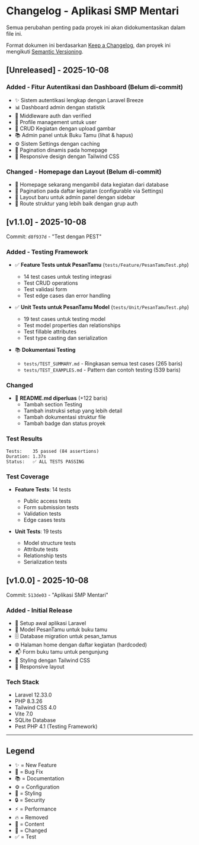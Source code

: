 # Changelog - Aplikasi SMP Mentari

Semua perubahan penting pada proyek ini akan didokumentasikan dalam file ini.

Format dokumen ini berdasarkan [Keep a Changelog](https://keepachangelog.com/en/1.0.0/),
dan proyek ini mengikuti [Semantic Versioning](https://semver.org/spec/v2.0.0.html).

## [Unreleased] - 2025-10-08

### Added - Fitur Autentikasi dan Dashboard (Belum di-commit)
- ✨ Sistem autentikasi lengkap dengan Laravel Breeze
- 📊 Dashboard admin dengan statistik
- 🔐 Middleware auth dan verified
- 👤 Profile management untuk user
- 📝 CRUD Kegiatan dengan upload gambar
- 📚 Admin panel untuk Buku Tamu (lihat & hapus)
- ⚙️ Sistem Settings dengan caching
- 🎨 Pagination dinamis pada homepage
- 📱 Responsive design dengan Tailwind CSS

### Changed - Homepage dan Layout (Belum di-commit)
- 🔄 Homepage sekarang mengambil data kegiatan dari database
- 📄 Pagination pada daftar kegiatan (configurable via Settings)
- 🎨 Layout baru untuk admin panel dengan sidebar
- 🔗 Route struktur yang lebih baik dengan grup auth

## [v1.1.0] - 2025-10-08

Commit: `d8f937d` - "Test dengan PEST"

### Added - Testing Framework
- ✅ **Feature Tests untuk PesanTamu** (`tests/Feature/PesanTamuTest.php`)
  - 14 test cases untuk testing integrasi
  - Test CRUD operations
  - Test validasi form
  - Test edge cases dan error handling
  
- ✅ **Unit Tests untuk PesanTamu Model** (`tests/Unit/PesanTamuTest.php`)
  - 19 test cases untuk testing model
  - Test model properties dan relationships
  - Test fillable attributes
  - Test type casting dan serialization

- 📚 **Dokumentasi Testing** 
  - `tests/TEST_SUMMARY.md` - Ringkasan semua test cases (265 baris)
  - `tests/TEST_EXAMPLES.md` - Pattern dan contoh testing (539 baris)

### Changed
- 📖 **README.md diperluas** (+122 baris)
  - Tambah section Testing
  - Tambah instruksi setup yang lebih detail
  - Tambah dokumentasi struktur file
  - Tambah badge dan status proyek

### Test Results
```
Tests:    35 passed (84 assertions)
Duration: 1.37s
Status:   ✅ ALL TESTS PASSING
```

### Test Coverage
- **Feature Tests**: 14 tests
  - Public access tests
  - Form submission tests
  - Validation tests
  - Edge cases tests
  
- **Unit Tests**: 19 tests
  - Model structure tests
  - Attribute tests
  - Relationship tests
  - Serialization tests

## [v1.0.0] - 2025-10-08

Commit: `513de03` - "Aplikasi SMP Mentari"

### Added - Initial Release
- 🎉 Setup awal aplikasi Laravel
- 📝 Model PesanTamu untuk buku tamu
- 🗄️ Database migration untuk pesan_tamus
- 🌐 Halaman home dengan daftar kegiatan (hardcoded)
- 📬 Form buku tamu untuk pengunjung
- 🎨 Styling dengan Tailwind CSS
- 📱 Responsive layout

### Tech Stack
- Laravel 12.33.0
- PHP 8.3.26
- Tailwind CSS 4.0
- Vite 7.0
- SQLite Database
- Pest PHP 4.1 (Testing Framework)

---

## Legend
- ✨ = New Feature
- 🐛 = Bug Fix
- 📚 = Documentation
- ⚙️ = Configuration
- 🎨 = Styling
- 🔒 = Security
- ⚡ = Performance
- 🔥 = Removed
- 📝 = Content
- 🔄 = Changed
- ✅ = Test
